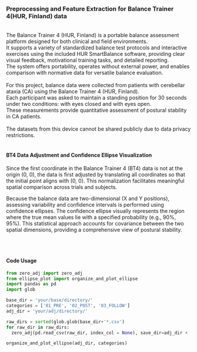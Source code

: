 ### Preprocessing and Feature Extraction for Balance Trainer 4(HUR, Finland) data
  <br />
The Balance Trainer 4 (HUR, Finland) is a portable balance assessment platform designed for both clinical and field environments.  <br />
It supports a variety of standardized balance test protocols and interactive exercises using the included HUR SmartBalance software, providing clear visual feedback, motivational training tasks, and detailed reporting.  <br />
The system offers portability, operates without external power, and enables comparison with normative data for versatile balance evaluation.
  <br />
  <br />
For this project, balance data were collected from patients with cerebellar ataxia (CA) using the Balance Trainer 4 (HUR, Finland).  <br />
Each participant was asked to maintain a standing position for 30 seconds under two conditions: with eyes closed and with eyes open.  <br />
These measurements provide quantitative assessment of postural stability in CA patients.
  <br />
  <br />
The datasets from this device cannot be shared publicly due to data privacy restrictions.

  <br />
  <br />
  
#### BT4 Data Adjustment and Confidence Ellipse Visualization
Since the first coordinate in the Balance Trainer 4 (BT4) data is not at the origin (0, 0), the data is first adjusted by translating all coordinates so that the initial point aligns with (0, 0). This normalization facilitates meaningful spatial comparison across trials and subjects.

Because the balance data are two-dimensional (X and Y positions), assessing variability and confidence intervals is performed using confidence ellipses. The confidence ellipse visually represents the region where the true mean values lie with a specified probability (e.g., 90%, 95%). This statistical approach accounts for covariance between the two spatial dimensions, providing a comprehensive view of postural stability.


  <br />
  <br />
  
#### Code Usage
```python
from zero_adj import zero_adj
from ellipse_plot import organize_and_plot_ellipse
import pandas as pd
import glob

base_dir = 'your/base/directory/'
categories = ['01_PRE', '02_POST', '03_FOLLOW']
adj_dir = 'your/adj/directory/'

raw_dirs = sorted(glob.glob(base_dir+'*.csv')
for raw_dir in raw_dirs:
  zero_adj(pd.read_csv(raw_dir, index_col = None), save_dir=adj_dir + 'your/file/name.csv')

organize_and_plot_ellipse(adj_dir, categories)

```

